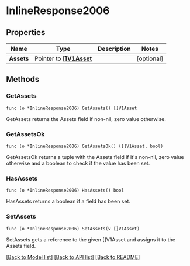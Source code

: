 # InlineResponse2006

## Properties

Name | Type | Description | Notes
------------ | ------------- | ------------- | -------------
**Assets** | Pointer to [**[]V1Asset**](V1Asset.md) |  | [optional] 

## Methods

### GetAssets

`func (o *InlineResponse2006) GetAssets() []V1Asset`

GetAssets returns the Assets field if non-nil, zero value otherwise.

### GetAssetsOk

`func (o *InlineResponse2006) GetAssetsOk() ([]V1Asset, bool)`

GetAssetsOk returns a tuple with the Assets field if it's non-nil, zero value otherwise
and a boolean to check if the value has been set.

### HasAssets

`func (o *InlineResponse2006) HasAssets() bool`

HasAssets returns a boolean if a field has been set.

### SetAssets

`func (o *InlineResponse2006) SetAssets(v []V1Asset)`

SetAssets gets a reference to the given []V1Asset and assigns it to the Assets field.


[[Back to Model list]](../README.md#documentation-for-models) [[Back to API list]](../README.md#documentation-for-api-endpoints) [[Back to README]](../README.md)



